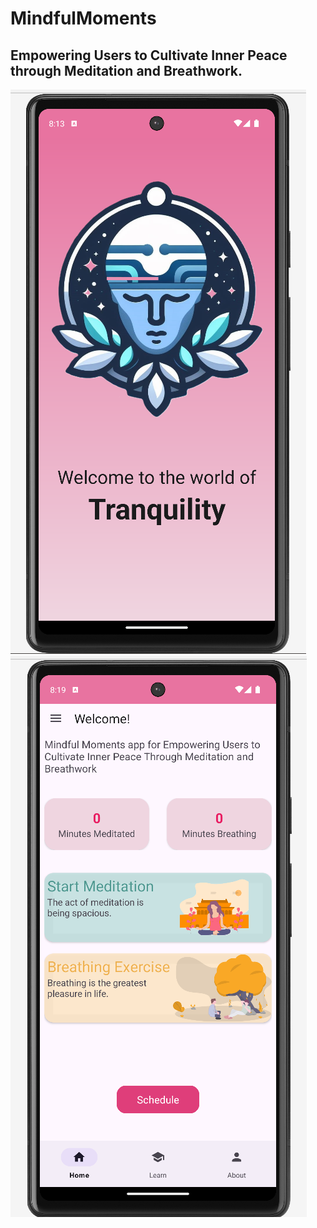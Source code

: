 # MindfulMoments
## Empowering Users to Cultivate Inner Peace through Meditation and Breathwork.
![Screenshot 1](screenshots/Screenshot%202024-05-04%20201335.png)
![Screenshot 2](screenshots/Screenshot%202024-05-04%20202004.png)
